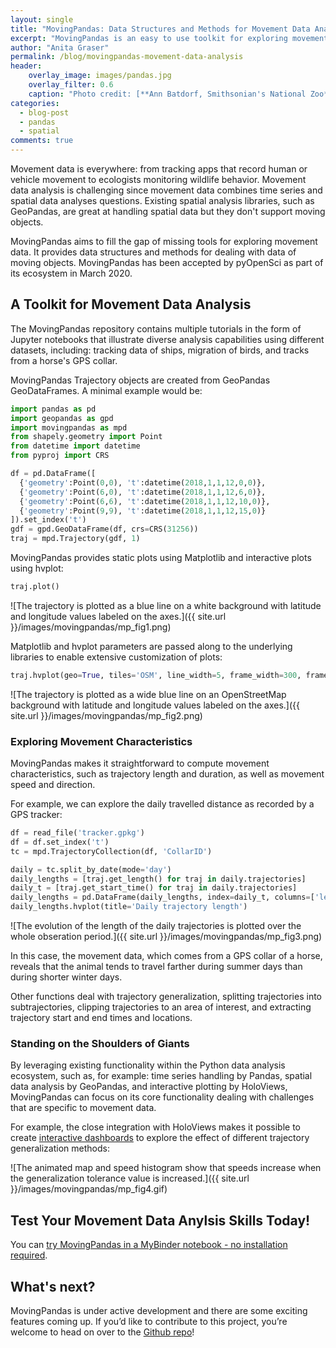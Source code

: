 ```yaml
---
layout: single
title: "MovingPandas: Data Structures and Methods for Movement Data Analysis"
excerpt: "MovingPandas is an easy to use toolkit for exploring movement data that has recently passed the PyOpenSci review."
author: "Anita Graser"
permalink: /blog/movingpandas-movement-data-analysis
header:
    overlay_image: images/pandas.jpg
    overlay_filter: 0.6
    caption: "Photo credit: [**Ann Batdorf, Smithsonian's National Zoo**](https://www.flickr.com/photos/nationalzoo/5371290900/in/photostream/)"
categories:
  - blog-post
  - pandas
  - spatial
comments: true
---
```


Movement data is everywhere: from tracking apps that record human or vehicle movement to ecologists monitoring wildlife behavior. Movement data analysis is challenging since movement data combines time series and spatial data analyses questions. Existing spatial analysis libraries, such as GeoPandas, are great at handling spatial data but they don't support moving objects. 

MovingPandas aims to fill the gap of missing tools for exploring movement data. It provides data structures and methods for dealing with data of moving objects. MovingPandas has been accepted by pyOpenSci as part of its ecosystem in March 2020. 

## A Toolkit for Movement Data Analysis

The MovingPandas repository contains multiple tutorials in the form of Jupyter notebooks that illustrate diverse analysis capabilities using different datasets, including: tracking data of ships, migration of birds, and tracks from a horse's GPS collar. 

MovingPandas Trajectory objects are created from GeoPandas GeoDataFrames. A minimal example would be:

```python
import pandas as pd
import geopandas as gpd
import movingpandas as mpd
from shapely.geometry import Point
from datetime import datetime
from pyproj import CRS

df = pd.DataFrame([
  {'geometry':Point(0,0), 't':datetime(2018,1,1,12,0,0)},
  {'geometry':Point(6,0), 't':datetime(2018,1,1,12,6,0)},
  {'geometry':Point(6,6), 't':datetime(2018,1,1,12,10,0)},
  {'geometry':Point(9,9), 't':datetime(2018,1,1,12,15,0)}
]).set_index('t')
gdf = gpd.GeoDataFrame(df, crs=CRS(31256))
traj = mpd.Trajectory(gdf, 1)
```

MovingPandas provides static plots using Matplotlib and interactive plots using hvplot:

```python
traj.plot()
```

![The trajectory is plotted as a blue line on a white background with latitude and longitude values labeled on the axes.]({{ site.url }}/images/movingpandas/mp_fig1.png)

Matplotlib and hvplot parameters are passed along to the underlying libraries to enable extensive customization of plots:

```python
traj.hvplot(geo=True, tiles='OSM', line_width=5, frame_width=300, frame_height=300)
```

![The trajectory is plotted as a wide blue line on an OpenStreetMap background with latitude and longitude values labeled on the axes.]({{ site.url }}/images/movingpandas/mp_fig2.png)

### Exploring Movement Characteristics

MovingPandas makes it straightforward to compute movement characteristics, such as trajectory length and duration, as well as movement speed and direction.

For example, we can explore the daily travelled distance as recorded by a GPS tracker:

```python
df = read_file('tracker.gpkg')
df = df.set_index('t')
tc = mpd.TrajectoryCollection(df, 'CollarID')

daily = tc.split_by_date(mode='day')
daily_lengths = [traj.get_length() for traj in daily.trajectories]
daily_t = [traj.get_start_time() for traj in daily.trajectories]
daily_lengths = pd.DataFrame(daily_lengths, index=daily_t, columns=['length'])
daily_lengths.hvplot(title='Daily trajectory length')
```

![The evolution of the length of the daily trajectories is plotted over the whole obseration period.]({{ site.url }}/images/movingpandas/mp_fig3.png)

In this case, the movement data, which comes from a GPS collar of a horse, reveals that the animal tends to travel farther during summer days than during shorter winter days.  

Other functions deal with trajectory generalization, splitting trajectories into subtrajectories, clipping trajectories to an area of interest, and extracting trajectory start and end times and locations.

### Standing on the Shoulders of Giants

By leveraging existing functionality within the Python data analysis ecosystem, such as, for example: 
time series handling by Pandas,
spatial data analysis by GeoPandas, and 
interactive plotting by HoloViews,
MovingPandas can focus on its core functionality dealing with challenges that are specific to movement data.

For example, the close integration with HoloViews makes it possible to create
[interactive dashboards](https://holoviews.org/user_guide/Dashboards.html) to explore the effect of different trajectory generalization methods:

![The animated map and speed histogram show that speeds increase when the generalization tolerance value is increased.]({{ site.url }}/images/movingpandas/mp_fig4.gif)

## Test Your Movement Data Anylsis Skills Today!

You can [try MovingPandas in a MyBinder notebook - no installation required](https://mybinder.org/v2/gh/anitagraser/movingpandas/binder-tag?filepath=tutorials/0_getting_started.ipynb).

## What's next?

MovingPandas is under active development and there are some exciting features coming up. 
If you’d like to contribute to this project, you’re welcome to head on over to the [Github repo](https://github.com/anitagraser/movingpandas)! 


